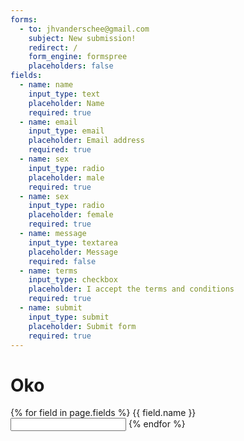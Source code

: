 ```yaml
---
forms:
  - to: jhvanderschee@gmail.com
    subject: New submission!
    redirect: /
    form_engine: formspree
    placeholders: false
fields: 
  - name: name
    input_type: text
    placeholder: Name
    required: true
  - name: email
    input_type: email
    placeholder: Email address
    required: true
  - name: sex
    input_type: radio
    placeholder: male
    required: true
  - name: sex
    input_type: radio
    placeholder: female
    required: true
  - name: message
    input_type: textarea
    placeholder: Message
    required: false
  - name: terms
    input_type: checkbox
    placeholder: I accept the terms and conditions
    required: true
  - name: submit
    input_type: submit
    placeholder: Submit form
    required: true
---
```


# Oko

<form>

  {% for field in page.fields %}
    <label>{{ field.name }}</label>
    <br/>
    <input name="{{ field.name }}" />
  {% endfor %}

</form>
